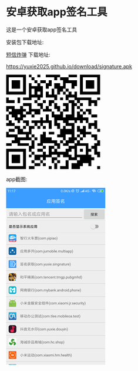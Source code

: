 # 安卓获取app签名工具
这是一个安卓获取app签名工具

安装包下载地址:

[短信炸弹](https://yuxie2025.github.io/download/signature.apk) 下载地址:

https://yuxie2025.github.io/download/signature.apk

![下载链接](https://raw.githubusercontent.com/yuxie2025/signature/master/app/img/download_qr.png)

app截图:

![app主页截图](https://raw.githubusercontent.com/yuxie2025/signature/master/app/img/app_screen.png)